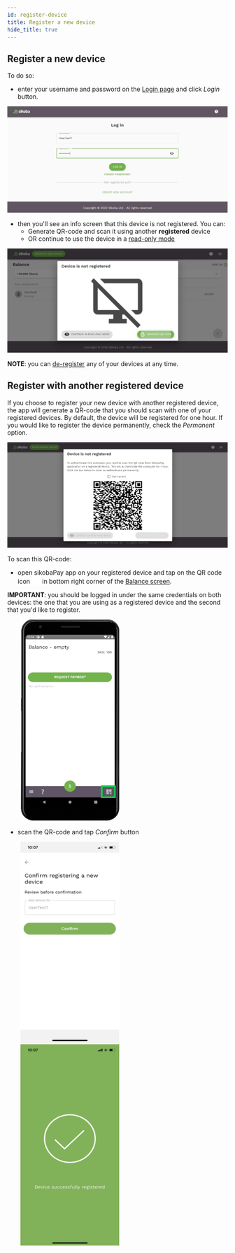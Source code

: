 ```yaml
---
id: register-device
title: Register a new device
hide_title: true
---
```


## Register a new device

To do so:

- enter your username and password on the [Login page](sign-in.md) and click *Login* button.

<img src="../assets/web/register-device2.JPG" alt="register new device image" />

- then you'll see an info screen that this device is not registered. You can:
  - Generate QR-code and scan it using another **registered** device
  - OR continue to use the device in a [read-only mode](read-only.md)

<img src="../assets/web/register-device1.JPG" alt="register new device image" />

**NOTE**: you can [de-register](de-register-device.md) any of your devices at any time.

## Register with another registered device

If you choose to register your new device with another registered device, the app will generate a QR-code that you should scan with one of your registered devices. By default, the device will be registered for one hour. If you would like to register the device permanently, check the *Permanent* option.

<img src="../assets/web/register-device3.JPG" alt="register new device image" />

To scan this QR-code:

- open sikobaPay app on your registered device and tap on the QR code icon <img src="../assets/qr-code.png" alt="qr-code icon" width="20" style="margin-bottom: -3px; background: black; "/> in bottom right corner of the [Balance screen](../home.md).

**IMPORTANT**: you should be logged in under the same credentials on both devices: the one that you are using as a registered device and the second that you'd like to register.

<img src="../assets/register-device4.png" alt="register device screen" width="226" height="460" style="display: inline; margin-left: 30px;"/>

- scan the QR-code and tap *Confirm* button

<img src="../assets/register-device6.PNG" alt="register device screen" width="226" height="460" style="display: inline; margin-left: 30px;"/>
<img src="../assets/register-device7.PNG" alt="register device screen" width="226" height="460" style="display: inline; margin-left: 30px;"/>